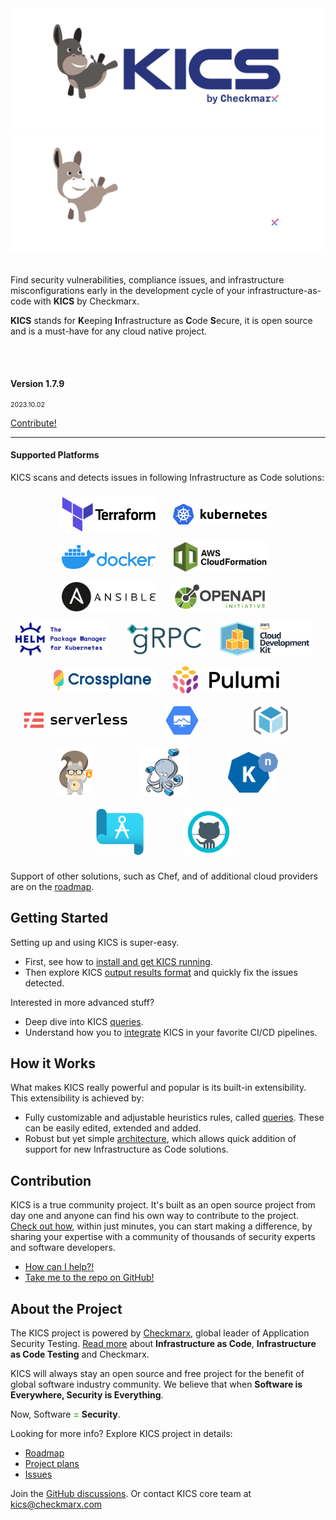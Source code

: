 <div class="row" >
    <div class="col-6 text-center" >
        <img alt="KICS - Keeping Infrastructure as Code Secure" src="img/logo/kics_new_logo_2022_dark.png#only-light#gh-light-mode-only" width="500">
        <img alt="KICS - Keeping Infrastructure as Code Secure" src="img/logo/kics_new_logo_2022_white.png#only-dark#gh-dark-mode-only" width="500">
        <br/>
         <br/>
        <p>Find security vulnerabilities, compliance issues, and infrastructure misconfigurations early in the development cycle of your infrastructure-as-code with <b>KICS</b> by Checkmarx.</p>
        <p><b>KICS</b> stands for <b>K</b>eeping <b>I</b>nfrastructure as <b>C</b>ode <b>S</b>ecure, it is open source and is a must-have for any cloud native project.</p>
    </div>
    <div class="col-6 text-center">
        <br/><br/>
        <h4>Version 1.7.9</h4>
        <p style="font-size:8pt">2023.10.02<p>
        <a class="btn btn-outline-success"  href="https://docs.kics.io/latest/CONTRIBUTING">Contribute!</a>
    </div>
</div>

---

#### Supported Platforms

KICS scans and detects issues in following Infrastructure as Code solutions:

<div style="display:flex;flex:1;flex-wrap:wrap;align-items:center;justify-content:center">
<div style="min-width:150;flex:0 0 25%;display:flex;align-items:center;justify-content:center;margin:8px">
        <img alt="Terraform" src="img/logo-terraform.png" width="150" style="min-width:150px">&nbsp;&nbsp;&nbsp;
</div>
<div style="min-width:150;flex:0 0 25%;display:flex;align-items:center;justify-content:center;margin:8px">
        <img alt="Kubernetes" src="img/logo-k8s.png"  width="150" style="min-width:150px">&nbsp;&nbsp;&nbsp;
</div>
<div style="min-width:150;flex:0 0 25%;display:flex;align-items:center;justify-content:center;margin:8px">
        <img alt="Docker" src="img/logo-docker.png"  width="150" style="min-width:150px">&nbsp;&nbsp;&nbsp;
</div>
<div style="min-width:150;flex:0 0 25%;display:flex;align-items:center;justify-content:center;margin:8px">
        <img alt="CloudFormation" src="img/logo-cf.png"  width="150" style="min-width:150px">&nbsp;&nbsp;&nbsp;
</div>
<div style="min-width:150;flex:0 0 25%;display:flex;align-items:center;justify-content:center;margin:8px">
        <img alt="Ansible" src="img/logo-ansible.png"  width="150" style="min-width:150px">&nbsp;&nbsp;&nbsp;
</div>
<div style="min-width:150;flex:0 0 25%;display:flex;align-items:center;justify-content:center;margin:8px">
        <img alt="OpenAPI" src="img/logo-openapi.png"  width="150" style="min-width:150px">&nbsp;&nbsp;&nbsp;
</div>
<div style="min-width:150;flex:0 0 25%;display:flex;align-items:center;justify-content:center;margin:8px">
        <img alt="Helm" src="img/logo-helm.png"  width="150" style="min-width:150px">&nbsp;&nbsp;&nbsp;
</div>
<div style="min-width:120;flex:0 0 25%;display:flex;align-items:center;justify-content:center;margin:8px">
        <img alt="gRPC" src="img/logo-grpc.png"  width="120" style="min-width:120px">&nbsp;&nbsp;&nbsp;
</div>
<div style="min-width:150;flex:0 0 25%;display:flex;align-items:center;justify-content:center;margin:8px">
        <img alt="Cloud Deployment Kit" src="img/logo-cdk.png"  width="150" style="min-width:150px">&nbsp;&nbsp;&nbsp;
</div>
<div style="min-width:80;flex:0 0 25%;display:flex;align-items:center;justify-content:center;margin:8px">
        <img alt="Crossplane" src="img/logo-crossplane.png"  width="170" style="min-width:170px">&nbsp;&nbsp;&nbsp;
</div>
<div style="min-width:80;flex:0 0 25%;display:flex;align-items:center;justify-content:center;margin:8px">
        <img alt="Pulumi" src="img/logo-pulumi.png"  width="170" style="min-width:170px">&nbsp;&nbsp;&nbsp;
</div>
<div style="min-width:80;flex:0 0 25%;display:flex;align-items:center;justify-content:center;margin:8px">
        <img alt="ServerlessFW" src="img/logo-serverlessfw.png"  width="170" style="min-width:170px">&nbsp;&nbsp;&nbsp;
</div>
<div style="min-width:55;flex:0 0 25%;display:flex;align-items:center;justify-content:center;margin:8px">
        <img alt="Google Deployment Manager" src="img/logo-gdm.png"  width="55" style="min-width:55px">&nbsp;&nbsp;&nbsp;
</div>
<div style="min-width:55;flex:0 0 25%;display:flex;align-items:center;justify-content:center;margin:8px">
        <img alt="Azure Resource Manager" src="img/logo-arm.png"  width="55" style="min-width:55px">&nbsp;&nbsp;&nbsp;
</div>
<div style="min-width:55;flex:0 0 25%;display:flex;align-items:center;justify-content:center;margin:8px">
        <img alt="SAM" src="img/logo-sam.png"  width="55" style="min-width:55px">&nbsp;&nbsp;&nbsp;
</div>
<div style="min-width:80;flex:0 0 25%;display:flex;align-items:center;justify-content:center;margin:8px">
        <img alt="Docker Compose" src="img/logo-dockercompose.png"  width="80" style="min-width:80px">&nbsp;&nbsp;&nbsp;
</div>
<div style="min-width:80;flex:0 0 25%;display:flex;align-items:center;justify-content:center;margin:8px">
        <img alt="Knative" src="img/logo-knative.png"  width="80" style="min-width:80px">&nbsp;&nbsp;&nbsp;
</div>
<div style="min-width:80;flex:0 0 25%;display:flex;align-items:center;justify-content:center;margin:8px">
        <img alt="Azure Blueprints" src="img/logo-azure-blueprints.png"  width="80" style="min-width:80px">&nbsp;&nbsp;&nbsp;
</div>
<div style="min-width:80;flex:0 0 25%;display:flex;align-items:center;justify-content:center;margin:8px">
        <img alt="GitHub Workflows" src="img/logo-github-icon.png"  width="80" style="min-width:80px">&nbsp;&nbsp;&nbsp;
</div>
</div>

Support of other solutions, such as Chef, and of additional cloud providers are on the [roadmap](roadmap.md).

## Getting Started

Setting up and using KICS is super-easy.

-   First, see how to [install and get KICS running](getting-started.md).
-   Then explore KICS [output results format](results.md) and quickly fix the issues detected.

Interested in more advanced stuff?

-   Deep dive into KICS [queries](queries.md).
-   Understand how you to [integrate](integrations.md) KICS in your favorite CI/CD pipelines.

## How it Works

What makes KICS really powerful and popular is its built-in extensibility. This extensibility is achieved by:

-   Fully customizable and adjustable heuristics rules, called [queries](queries.md). These can be easily edited, extended and added.
-   Robust but yet simple [architecture](architecture.md), which allows quick addition of support for new Infrastructure as Code solutions.

## Contribution

KICS is a true community project. It's built as an open source project from day one and anyone can find his own way to contribute to the project.
[Check out how](CONTRIBUTING.md), within just minutes, you can start making a difference, by sharing your expertise with a community of thousands of security experts and software developers.

-   [How can I help?!](CONTRIBUTING.md)
-   <a href="https://github.com/Checkmarx/kics/" target="_blank">Take me to the repo on GitHub!</a>

## About the Project

The KICS project is powered by <a href="https://www.checkmarx.com/" target="_blank">Checkmarx</a>, global leader of Application Security Testing.
[Read more](about.md) about **Infrastructure as Code**, **Infrastructure as Code Testing** and Checkmarx.

KICS will always stay an open source and free project for the benefit of global software industry community.
We believe that when **Software is Everywhere, Security is Everything**.

Now, Software <span style="color: #5FBB46">**=**</span> **Security**.

Looking for more info? Explore KICS project in details:

-   [Roadmap](roadmap.md)
-   <a href="https://github.com/Checkmarx/kics/projects" target="_blank">Project plans</a>
-   <a href="https://github.com/Checkmarx/kics/issues" target="_blank">Issues</a>

Join the <a href="https://github.com/Checkmarx/kics/discussions" target="_blank">GitHub discussions</a>.
Or contact KICS core team at [kics@checkmarx.com](mailto:kics@checkmarx.com)
